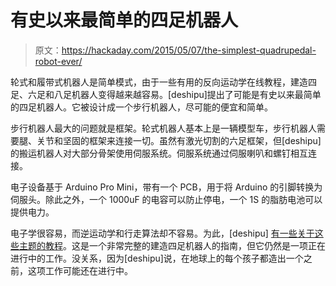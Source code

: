 # 有史以来最简单的四足机器人

> 原文：<https://hackaday.com/2015/05/07/the-simplest-quadrupedal-robot-ever/>

轮式和履带式机器人是简单模式，由于一些有用的反向运动学在线教程，建造四足、六足和八足机器人变得越来越容易。[deshipu]提出了可能是有史以来最简单的四足机器人。它被设计成一个步行机器人，尽可能的便宜和简单。

步行机器人最大的问题就是框架。轮式机器人基本上是一辆模型车，步行机器人需要腿、关节和坚固的框架来连接一切。虽然有激光切割的六足框架，但[deshipu]的搬运机器人对大部分骨架使用伺服系统。伺服系统通过伺服喇叭和螺钉相互连接。

电子设备基于 Arduino Pro Mini，带有一个 PCB，用于将 Arduino 的引脚转换为伺服头。除此之外，一个 1000uF 的电容可以防止停电，一个 1S 的脂肪电池可以提供电力。

电子学很容易，而逆运动学和行走算法却不容易。为此，[deshipu] [有一些关于这些主题的教程](http://tote.readthedocs.org/en/latest/ik.html)。这是一个非常完整的建造四足机器人的指南，但它仍然是一项正在进行中的工作。没关系，因为[deshipu]说，在地球上的每个孩子都造出一个之前，这项工作可能还在进行中。